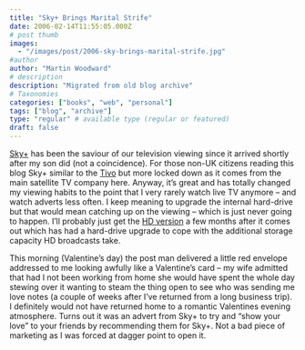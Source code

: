 ```yaml
---
title: "Sky+ Brings Marital Strife"
date: 2006-02-14T11:55:05.000Z
# post thumb
images:
  - "/images/post/2006-sky-brings-marital-strife.jpg"
#author
author: "Martin Woodward"
# description
description: "Migrated from old blog archive"
# Taxonomies
categories: ["books", "web", "personal"]
tags: ["blog", "archive"]
type: "regular" # available type (regular or featured)
draft: false
---
```


[Sky+](http://www.sky.com/ordersky/equipment/skyplus) has been the saviour of our television viewing since it arrived shortly after my son did (not a coincidence). For those non-UK citizens reading this blog Sky+ similar to the [Tivo](http://www.tivo.com/) but more locked down as it comes from the main satellite TV company here. Anyway, it’s great and has totally changed my viewing habits to the point that I very rarely watch live TV anymore – and watch adverts less often. I keep meaning to upgrade the internal hard-drive but that would mean catching up on the viewing – which is just never going to happen. I’ll probably just get the [HD version](http://hd.sky.com/) a few months after it comes out which has had a hard-drive upgrade to cope with the additional storage capacity HD broadcasts take.

This morning (Valentine’s day) the post man delivered a little red envelope addressed to me looking awfully like a Valentine’s card – my wife admitted that had I not been working from home she would have spent the whole day stewing over it wanting to steam the thing open to see who was sending me love notes (a couple of weeks after I’ve returned from a long business trip). I definitely would not have returned home to a romantic Valentines evening atmosphere. Turns out it was an advert from Sky+ to try and “show your love” to your friends by recommending them for Sky+. Not a bad piece of marketing as I was forced at dagger point to open it.
